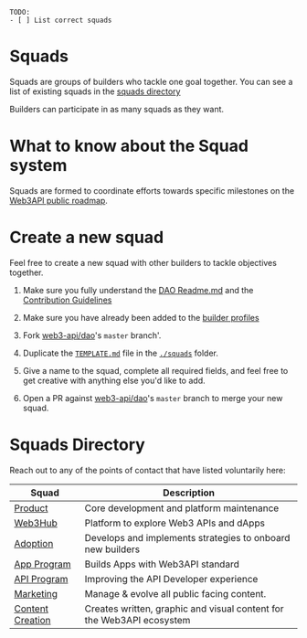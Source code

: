 ```
TODO:
- [ ] List correct squads 
```

# Squads

Squads are groups of builders who tackle one goal together. You can see a list of existing squads in the [squads directory](#Squads-Directory)

Builders can participate in as many squads as they want.

# What to know about the Squad system

Squads are formed to coordinate efforts towards specific milestones on the [Web3API public roadmap](https://github.com/Web3-API/roadmap).

# Create a new squad

Feel free to create a new squad with other builders to tackle objectives together. 


1. Make sure you fully understand the [DAO Readme.md](../README.md) and the [Contribution Guidelines](../contribute.md)

1. Make sure you have already been added to the [builder profiles](../builders/README.md)

1. Fork [web3-api/dao](https://github.com/web3-api/dao)'s `master` branch'.

1. Duplicate the [`TEMPLATE.md`](../TEMPLATE.md) file in the [`./squads`](./squads) folder.

1. Give a name to the squad, complete all required fields, and feel free to get creative with anything else you'd like to add.

1. Open a PR against [web3-api/dao](https://github.com/web3-api/dao)'s `master` branch to merge your new squad.

# Squads Directory

Reach out to any of the points of contact that have listed voluntarily here:

| Squad | Description |  
|-|-|  
| [Product](./product.md) | Core development and platform maintenance |  
| [Web3Hub](./squads/web3hub.md) | Platform to explore Web3 APIs and dApps |  
| [Adoption](./squads/adoption.md) | Develops and implements strategies to onboard new builders | 
| [App Program](./squads/app_program.md) | Builds Apps with Web3API standard |  
| [API Program](./squads/api_program.md) | Improving the API Developer experience |  
| [Marketing](./squads/marketing.md) | Manage & evolve all public facing content. |  
| [Content Creation](./squads/content_creation.md) | Creates written, graphic and visual content for the Web3API ecosystem |  
